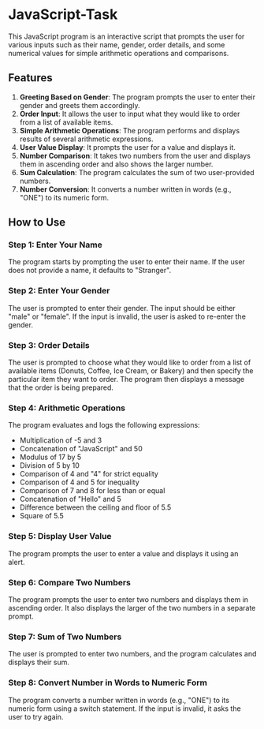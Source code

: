 # JavaScript-Task

This JavaScript program is an interactive script that prompts the user for various inputs such as their name, gender, order details, and some numerical values for simple arithmetic operations and comparisons.

## Features

1. **Greeting Based on Gender**: The program prompts the user to enter their gender and greets them accordingly.
2. **Order Input**: It allows the user to input what they would like to order from a list of available items.
3. **Simple Arithmetic Operations**: The program performs and displays results of several arithmetic expressions.
4. **User Value Display**: It prompts the user for a value and displays it.
5. **Number Comparison**: It takes two numbers from the user and displays them in ascending order and also shows the larger number.
6. **Sum Calculation**: The program calculates the sum of two user-provided numbers.
7. **Number Conversion**: It converts a number written in words (e.g., "ONE") to its numeric form.

## How to Use

### Step 1: Enter Your Name

The program starts by prompting the user to enter their name. If the user does not provide a name, it defaults to "Stranger".

### Step 2: Enter Your Gender

The user is prompted to enter their gender. The input should be either "male" or "female". If the input is invalid, the user is asked to re-enter the gender.

### Step 3: Order Details

The user is prompted to choose what they would like to order from a list of available items (Donuts, Coffee, Ice Cream, or Bakery) and then specify the particular item they want to order. The program then displays a message that the order is being prepared.

### Step 4: Arithmetic Operations

The program evaluates and logs the following expressions:

- Multiplication of -5 and 3
- Concatenation of "JavaScript" and 50
- Modulus of 17 by 5
- Division of 5 by 10
- Comparison of 4 and "4" for strict equality
- Comparison of 4 and 5 for inequality
- Comparison of 7 and 8 for less than or equal
- Concatenation of "Hello" and 5
- Difference between the ceiling and floor of 5.5
- Square of 5.5

### Step 5: Display User Value

The program prompts the user to enter a value and displays it using an alert.

### Step 6: Compare Two Numbers

The program prompts the user to enter two numbers and displays them in ascending order. It also displays the larger of the two numbers in a separate prompt.

### Step 7: Sum of Two Numbers

The user is prompted to enter two numbers, and the program calculates and displays their sum.

### Step 8: Convert Number in Words to Numeric Form

The program converts a number written in words (e.g., "ONE") to its numeric form using a switch statement. If the input is invalid, it asks the user to try again.

